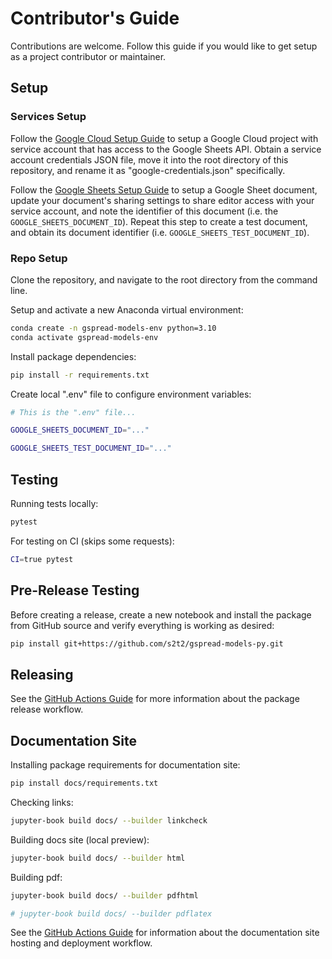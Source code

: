 
# Contributor's Guide

Contributions are welcome. Follow this guide if you would like to get setup as a project contributor or maintainer.

## Setup

### Services Setup

Follow the [Google Cloud Setup Guide](./setup/google-cloud.md) to setup a Google Cloud project with service account that has access to the Google Sheets API. Obtain a service account credentials JSON file, move it into the root directory of this repository, and rename it as "google-credentials.json" specifically.

Follow the [Google Sheets Setup Guide](./setup/google-sheets.md) to setup a Google Sheet document, update your document's sharing settings to share editor access with your service account, and note the identifier of this document (i.e. the `GOOGLE_SHEETS_DOCUMENT_ID`). Repeat this step to create a test document, and obtain its document identifier (i.e. `GOOGLE_SHEETS_TEST_DOCUMENT_ID`).

### Repo Setup

Clone the repository, and navigate to the root directory from the command line.

Setup and activate a new Anaconda virtual environment:

```sh
conda create -n gspread-models-env python=3.10
conda activate gspread-models-env
```

Install package dependencies:

```sh
pip install -r requirements.txt
```

Create local ".env" file to configure environment variables:

```sh
# This is the ".env" file...

GOOGLE_SHEETS_DOCUMENT_ID="..."

GOOGLE_SHEETS_TEST_DOCUMENT_ID="..."
```

## Testing

Running tests locally:

```sh
pytest
```

For testing on CI (skips some requests):

```sh
CI=true pytest
```


## Pre-Release Testing


Before creating a release, create a new notebook and install the package from GitHub source and verify everything is working as desired:

```sh
pip install git+https://github.com/s2t2/gspread-models-py.git
```

## Releasing

See the [GitHub Actions Guide](./setup/github-actions.md) for more information about the package release workflow.


## Documentation Site

Installing package requirements for documentation site:

```sh
pip install docs/requirements.txt
```

Checking links:

```sh
jupyter-book build docs/ --builder linkcheck
```

Building docs site (local preview):

```sh
jupyter-book build docs/ --builder html
```

Building pdf:

```sh
jupyter-book build docs/ --builder pdfhtml

# jupyter-book build docs/ --builder pdflatex
```

See the [GitHub Actions Guide](./setup/github-actions.md) for information about the documentation site hosting and deployment workflow.
